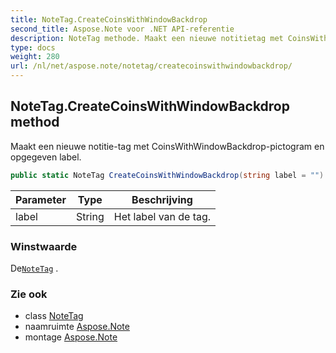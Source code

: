 ```yaml
---
title: NoteTag.CreateCoinsWithWindowBackdrop
second_title: Aspose.Note voor .NET API-referentie
description: NoteTag methode. Maakt een nieuwe notitietag met CoinsWithWindowBackdroppictogram en opgegeven label.
type: docs
weight: 280
url: /nl/net/aspose.note/notetag/createcoinswithwindowbackdrop/
---
```

## NoteTag.CreateCoinsWithWindowBackdrop method

Maakt een nieuwe notitie-tag met CoinsWithWindowBackdrop-pictogram en opgegeven label.

```csharp
public static NoteTag CreateCoinsWithWindowBackdrop(string label = "")
```

| Parameter | Type | Beschrijving |
| --- | --- | --- |
| label | String | Het label van de tag. |

### Winstwaarde

De[`NoteTag`](../) .

### Zie ook

* class [NoteTag](../)
* naamruimte [Aspose.Note](../../notetag/)
* montage [Aspose.Note](../../../)


